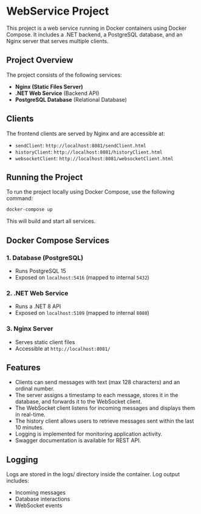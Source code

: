 # WebService Project

This project is a web service running in Docker containers using Docker Compose. It includes a .NET backend, a PostgreSQL database, and an Nginx server that serves multiple clients.

## Project Overview
The project consists of the following services:
- **Nginx (Static Files Server)**
- **.NET Web Service** (Backend API)
- **PostgreSQL Database** (Relational Database)

## Clients
The frontend clients are served by Nginx and are accessible at:
- `sendClient`: `http://localhost:8081/sendClient.html`
- `historyClient`: `http://localhost:8081/historyClient.html`
- `websocketClient`: `http://localhost:8081/websocketClient.html`

## Running the Project
To run the project locally using Docker Compose, use the following command:

```sh
docker-compose up
```

This will build and start all services.

## Docker Compose Services
### 1. **Database (PostgreSQL)**
- Runs PostgreSQL 15
- Exposed on `localhost:5416` (mapped to internal `5432`)

### 2. **.NET Web Service**
- Runs a .NET 8 API
- Exposed on `localhost:5109` (mapped to internal `8080`)

### 3. **Nginx Server**
- Serves static client files
- Accessible at `http://localhost:8081/`

## Features
- Clients can send messages with text (max 128 characters) and an ordinal number.
- The server assigns a timestamp to each message, stores it in the database, and forwards it to the WebSocket client.
- The WebSocket client listens for incoming messages and displays them in real-time.
- The history client allows users to retrieve messages sent within the last 10 minutes.
- Logging is implemented for monitoring application activity.
- Swagger documentation is available for REST API.

## Logging
Logs are stored in the logs/ directory inside the container. Log output includes:

- Incoming messages
- Database interactions
- WebSocket events


